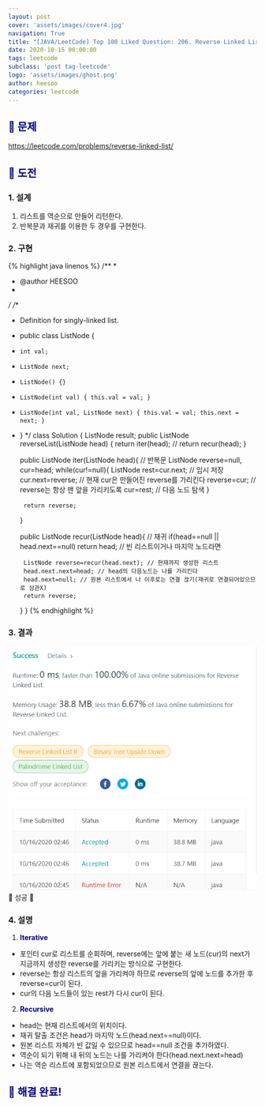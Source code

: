 ```yaml
---
layout: post
cover: 'assets/images/cover4.jpg'
navigation: True
title: "[JAVA/LeetCode] Top 100 Liked Question: 206. Reverse Linked List"
date: 2020-10-15 00:00:00
tags: leetcode
subclass: 'post tag-leetcode'
logo: 'assets/images/ghost.png'
author: heesoo
categories: leetcode
---
```

## <span style="color:navy">👀 문제</span>
<https://leetcode.com/problems/reverse-linked-list/>

## <span style="color:navy">👊 도전</span>

### 1. 설계
1. 리스트를 역순으로 만들어 리턴한다.
2. 반복문과 재귀를 이용한 두 경우를 구현한다.

### 2. 구현 
{% highlight java linenos %}
/**
 *
 * @author HEESOO
 *
 */
/**
 * Definition for singly-linked list.
 * public class ListNode {
 *     int val;
 *     ListNode next;
 *     ListNode() {}
 *     ListNode(int val) { this.val = val; }
 *     ListNode(int val, ListNode next) { this.val = val; this.next = next; }
 * }
 */
class Solution {
    ListNode result;
    public ListNode reverseList(ListNode head) {
        return iter(head);
        // return recur(head);
    }
    
    public ListNode iter(ListNode head){ // 반복문
        ListNode reverse=null, cur=head;
        while(cur!=null){
            ListNode rest=cur.next; // 임시 저장
            cur.next=reverse; // 현재 cur은 만들어진 reverse를 가리킨다
            reverse=cur; // reverse는 항상 맨 앞을 가리키도록
            cur=rest; // 다음 노드 탐색
        }
        
        return reverse;
    }
    
    public ListNode recur(ListNode head){ // 재귀
        if(head==null || head.next==null) return head; // 빈 리스트이거나 마지막 노드라면
        
        ListNode reverse=recur(head.next); // 현재까지 생성한 리스트
        head.next.next=head; // head의 다음노드는 나를 가리킨다
        head.next=null; // 원본 리스트에서 나 이후로는 연결 끊기(재귀로 연결되어있으므로 상관X)
        return reverse;
    }
}
{% endhighlight %}

### 3. 결과
![실행결과](./assets/images/201015_2.PNG)
🤟 성공 🤟   

### 4. 설명
1. **<span style="color:navy">Iterative</span>**
- 포인터 cur로 리스트를 순회하며, reverse에는 앞에 붙는 새 노드(cur)의 next가 지금까지 생성한 reverse를 가리키는 방식으로 구현한다.
- reverse는 항상 리스트의 앞을 가리켜야 하므로 reverse의 앞에 노드를 추가한 후 reverse=cur이 된다.
- cur의 다음 노드들이 있는 rest가 다시 cur이 된다.

2. **<span style="color:navy">Recursive</span>**
- head는 현재 리스트에서의 위치이다.
- 재귀 탈출 조건은 head가 마지막 노드(head.next==null)이다.
- 원본 리스트 자체가 빈 값일 수 있으므로 head==null 조건을 추가하였다.
- 역순이 되기 위해 내 뒤의 노드는 나를 가리켜야 한다(head.next.next=head)
- 나는 역순 리스트에 포함되었으므로 원본 리스트에서 연결을 끊는다.
  
## <span style="color:navy">👏 해결 완료!</span>
